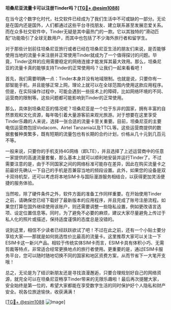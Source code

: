 **坦桑尼亚流量卡可以注册Tinder吗？[[TG💪+ @esim1088](https://t.me/s/esim1088)]**

在当今这个数字化时代，社交软件已经成为了我们生活中不可或缺的一部分。无论是在国内还是国外，人们都通过这些平台寻找朋友、建立联系甚至发展恋爱关系。而在众多社交软件中，Tinder无疑是其中最热门的一款。它以其独特的“滑动匹配”功能吸引了全球无数用户，而其中也包括了不少海外旅行者和留学生。

对于那些计划前往坦桑尼亚旅行或者已经在坦桑尼亚生活的朋友们来说，是否能够使用当地的流量卡来注册并正常使用Tinder就成为了一个值得探讨的问题。毕竟，Tinder这样的应用需要稳定的网络连接才能发挥其最大效用。那么，坦桑尼亚的流量卡真的能够支持Tinder的正常使用吗？让我们一起来看看吧！

首先，我们需要明确一点：Tinder本身并没有地域限制。也就是说，只要你有一部智能手机，并且能够正常上网，理论上就可以在全球范围内使用这款应用程序。但是，在实际操作过程中，可能会遇到一些技术上的障碍，比如网络环境的不同、运营商的限制等。这些问题都可能影响到Tinder的正常使用。

那么，具体到坦桑尼亚的情况呢？坦桑尼亚是一个位于东非的国家，拥有丰富的自然景观和文化资源，每年吸引着大量游客前来观光旅游。对于想要在这里享受Tinder乐趣的人来说，选择一张合适的流量卡至关重要。目前，坦桑尼亚的主要电信运营商包括Vodacom、Airtel Tanzania以及TTCL等。这些运营商提供的数据套餐种类繁多，既有短期的流量包也有长期的合约计划，价格从几十元到几百元不等。

一般来说，只要你的手机支持4G网络（即LTE），并且选择了上述运营商中的任意一家提供的高速流量套餐，那么基本上就可以顺利地安装并运行Tinder了。不过需要注意的是，由于不同国家之间的网络标准可能存在差异，因此在购买流量卡之前最好先确认一下自己的手机是否兼容当地的频段设置。此外，如果您的设备是双卡双待机型，还可以考虑将本地SIM卡与国际漫游服务相结合，以获得更加灵活便捷的服务体验。

当然啦，除了硬件条件之外，软件方面的准备工作同样重要。在开始使用Tinder之前，请确保您已经下载好了最新版本的应用程序，并且完成了账号注册流程。如果您打算在国外继续使用该账户，则还需要调整一些隐私设置，例如更改语言选项、设定位置信息等。同时，为了避免不必要的麻烦，建议大家尽量避免上传过于私人化的照片或描述，保持适度谨慎的态度总是没错的。

说到这里，相信不少读者已经跃跃欲试了吧！不过在此之前，还有一个小贴士要分享给大家——那就是如何挑选性价比最高的流量卡。这里推荐大家可以关注一下ESIM卡这一新兴产品。相较于传统实体SIM卡而言，ESIM卡具有体积小巧、无需剪裁等特点，非常适合经常更换地点的旅行者使用。更重要的是，通过ESIM卡服务平台，您可以随时随地切换不同的国家和地区资费方案，从而节省下一大笔开支哦！

总之，无论是为了结识新朋友还是寻找浪漫邂逅，只要合理规划好自己的网络资源，就完全可以在坦桑尼亚畅享Tinder带来的无限乐趣啦！最后再次提醒大家，安全始终是第一位的，希望大家都能在享受数字生活的同时保护好个人隐私和财产安全。祝各位旅途愉快，收获满满！

[[TG💪+ @esim1088](https://t.me/s/esim1088) ![Image](https://i.postimg.cc/4NQfJmqS/Snipaste-2025-05-13-00-14-12.png)]